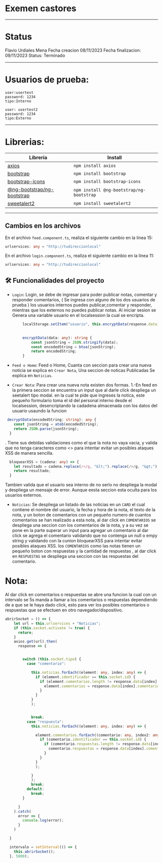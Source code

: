 # Exemen castores
---
# Status
Flavio Urdiales Mena 
Fecha creacion 08/11/2023
Fecha finalizacion: 09/11/2023
Status: Terminado

---

# Usuarios de prueba:

    user:usertest
    password: 1234
    tipo:Interno
    
    user: usertest2
    password: 1234
    tipo:Externo

---

# Librerias:

| Librería                             | Install         |
| ------------------------------------ | --------------- |
| [axios](https://www.npmjs.com/package/axios)                             | `npm install axios`         |
| [bootstrap](https://www.npmjs.com/package/bootstrap)                     | `npm install bootstrap`     |
| [bootstrap-icons](https://www.npmjs.com/package/bootstrap-icons)         | `npm install bootstrap-icons` |
| [@ng-bootstrap/ng-bootstrap](https://www.npmjs.com/package/@ng-bootstrap/ng-bootstrap) | `npm install @ng-bootstrap/ng-bootstrap` |
| [sweetalert2](https://www.npmjs.com/package/sweetalert2)                 | `npm install sweetalert2`  |

---

## Cambios en los archivos

En el archivo `feed.component.ts`, realiza el siguiente cambio en la línea 15:

```typescript
urlservices: any = "http://tudireccionlocal"

```
En el archivo `login.component.ts`, realiza el siguiente cambio en la línea 11:

```typescript
urlservices: any = "http://tudireccionlocal"

```

## 🛠️ Funcionalidades del proyecto

- `Login`: Login, se debe de ingresar para poder publicar notas, comentar y responder comentarios, ( Se ingresa con alguno de los dos usuarios de prueba ) los usuarios internos puedes publicar,comentar y responder, mientras que los externos no puedes publicar notas. Al iniciar sesion se Genera una variable usuario en el localsession la cual se encripta. 
```typescript
        localStorage.setItem("usuario", this.encryptData(response.data));
        
        
        encryptData(data: any): string {
            const jsonString = JSON.stringify(data);
            const encodedString = btoa(jsonString);
            return encodedString;
        }

```
- `Feed o Home`: Feed o Home, Cuanta con seccion para crear una nueva noticia se explica en `Crear Nota`,  Una seccion de noticas Publicadas Se explica en `Noticias`. 

- `Crear Nota`: Para crear una nueva nota existen dos formas. 
1.-En feed en la primera seccion se encuentra un input que al darle click despliega un seetalert tipo modal. en la cual te pide que ingreses la notica, este pequeño formulario toma el id del personal interno desde el localsession, desencriptando la cadadena almacenada con los datos del usuario usaundo la funcion 
```typescript
 decryptData(encodedString: string): any {
    const jsonString = atob(encodedString);
    return JSON.parse(jsonString);
  }

```
. Tiene sus debidas validaciones como el que la nota no vaya vacia, y valida que no tenga caracteres como <> para intentar evitar un posibles ataques XSS de manera sencilla.
```typescript
  bloquearXSS = (cadena: any) => {
    let resultado = cadena.replace(/</g, "&lt;").replace(/>/g, "&gt;");
    return resultado;
  }


```

Tambien valida que el usuario sea interno de no serlo no despliega la modal y despliega un mensaje de error. Aunque eesta seccion esta oculta para los usuarios externos.

- `Noticias`: Se despliega un listado de las noticias en un `CARD` el cual contiene el nombre del usuario, la fecha y hora de la nota, el texto de la nota, y un boton de comentarios con un pequeño numero de cuantos comentarios se han realizado a esta nota, al dar click en `COMENTARIOS` se despliega una seccion con los comentarios de la nota, y a su vez se pone en la parte superar un input para agregar un comentario al dar click se agrega el comentario validando que no contenga un null o empy string y validando con la cunion bloquearXSS para intentar evitar posibles ataques XSS. los `COMENTARIOS` como las notas tienen un pequeño boton con respuestas y la cantidad de respuestas , al dar click en `RESPUESTAS` se despliega una seccion con las respuestas del comentario.

# Nota: 
Al dar click en comentarios o respuestas se abre una funcion la cual con un intervalo se 5s manda a llamar a los comentarios o respuestas dependiendo de a que se le haya dado click, esto para ver los posibles comentarios o respuestas que se efectuen en otro navegador/dispositivo. 

```typescript
abrirSocket = () => {
    let url = this.urlservices + "Noticias";
    if (this.socket.activate != true) {
      return;
    }
    axios.get(url).then(
      response => {


        switch (this.socket.tipo) {
          case "comentario":

            this.noticias.forEach((element: any, index: any) => {
              if (element.identificador == this.socket.id) {
                if (element.comentarios.length != response.data[index].comentarios.length) {
                  element.comentarios = response.data[index].comentarios;
                }
              }
            }
            );


            break;
          case "respuesta":
            this.noticias.forEach((element: any, index: any) => {

              element.comentarios.forEach((comentario: any, index2: any) => {
                if (comentario.identificador == this.socket.id) {
                  if (comentario.respuestas.length != response.data[index].comentarios[index2].respuestas.length) {
                    comentario.respuestas = response.data[index].comentarios[index2].respuestas;
                  }
                }
              }
              );

            }
            );
            break;
          default:
            break;
        }

      }
    ).catch(
      error => {
        console.log(error);
      }
    )

  }

  intervalo = setInterval(() => {
    this.abrirSocket();
  }, 5000);


```




